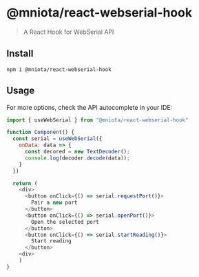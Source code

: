 # @mniota/react-webserial-hook

> A React Hook for WebSerial API

## Install

```
npm i @mniota/react-webserial-hook
```

## Usage

For more options, check the API autocomplete in your IDE:

```js
import { useWebSerial } from "@mniota/react-webserial-hook"

function Component() {
  const serial = useWebSerial({
    onData: data => {
      const decored = new TextDecoder();
      console.log(decoder.decode(data));
    }
  })

  return (
    <div>
      <button onClick={() => serial.requestPort()}>
        Pair a new port
      </button>
      <button onClick={() => serial.openPort()}>
        Open the selected port
      </button>
      <button onClick={() => serial.startReading()}>
        Start reading
      </button>
    <div>
    )
}
```
